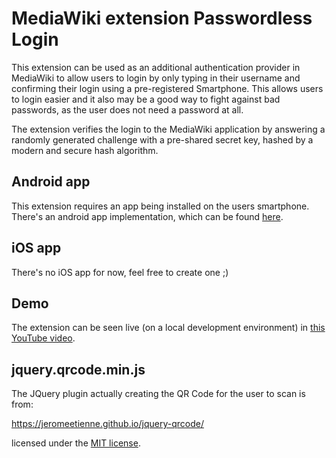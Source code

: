# MediaWiki extension Passwordless Login

This extension can be used as an additional authentication provider in MediaWiki to allow users to login by only typing in their username and confirming their login using a pre-registered Smartphone.
This allows users to login easier and it also may be a good way to fight against bad passwords, as the user does not need a password at all.

The extension verifies the login to the MediaWiki application by answering a randomly generated challenge with a pre-shared secret key, hashed by a modern and secure hash algorithm.

## Android app

This extension requires an app being installed on the users smartphone.
There's an android app implementation, which can be found [here](https://github.com/FlorianSW/mediawiki-app-PasswordlessLogin).

## iOS app

There's no iOS app for now, feel free to create one ;)

## Demo

The extension can be seen live (on a local development environment) in [this YouTube video](https://youtu.be/7QXdG_Bl3k4).

## jquery.qrcode.min.js

The JQuery plugin actually creating the QR Code for the user to scan is from:

 https://jeromeetienne.github.io/jquery-qrcode/

licensed under the [MIT license](https://github.com/jeromeetienne/jquery-qrcode/blob/master/MIT-LICENSE.txt). 
